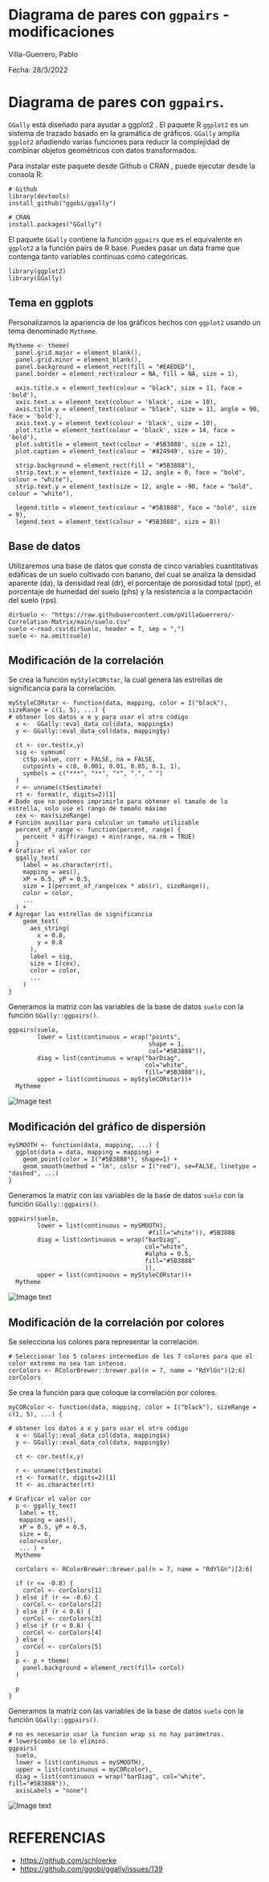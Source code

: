 
# Diagrama de pares con `ggpairs` - modificaciones
Villa-Guerrero, Pablo 

Fecha: 28/3/2022

# Diagrama de pares con `ggpairs`.

`GGally` está diseñado para ayudar a ggplot2 . El paquete R `ggplot2` es un sistema de trazado basado en la gramática de gráficos. `GGally` amplía `ggplot2` añadiendo varias funciones para reducir la complejidad de combinar objetos geométricos con datos transformados. 

Para instalar este paquete desde Github o CRAN , puede ejecutar desde la consola R:

```{r eval=FALSE}
# Github
library(devtools)
install_github("ggobi/ggally")

# CRAN
install.packages("GGally")
```

El paquete `GGally` contiene la función `ggpairs` que es el equivalente en `ggplot2` a la función pairs de R base. Puedes pasar un data frame que contenga tanto variables continuas como categóricas.

```{r  warning=FALSE, message=FALSE}
library(ggplot2)
library(GGally)
```

## Tema en ggplots

Personalizamos la apariencia de los gráficos hechos con `ggplot2` usando un tema denominado `Mytheme`.

```{r warning=FALSE, message=FALSE}
Mytheme <- theme(
  panel.grid.major = element_blank(),
  panel.grid.minor = element_blank(),
  panel.background = element_rect(fill = "#EAEDED"),
  panel.border = element_rect(colour = NA, fill = NA, size = 1),
  
  axis.title.x = element_text(colour = "black", size = 11, face = 'bold'),
  axis.text.x = element_text(colour = 'black', size = 10),
  axis.title.y = element_text(colour = "black", size = 11, angle = 90, face = 'bold'),
  axis.text.y = element_text(colour = 'black', size = 10), 
  plot.title = element_text(colour = 'black', size = 14, face = 'bold'),
  plot.subtitle = element_text(colour = '#5B3888', size = 12),
  plot.caption = element_text(colour = '#424949', size = 10),
  
  strip.background = element_rect(fill = "#5B3888"),
  strip.text.x = element_text(size = 12, angle = 0, face = "bold", colour = "white"),
  strip.text.y = element_text(size = 12, angle = -90, face = "bold", colour = "white"),
  
  legend.title = element_text(colour = "#5B3888", face = "bold", size = 9),
  legend.text = element_text(colour = "#5B3888", size = 8))
```

## Base de datos

Utilizaremos una base de datos que consta de cinco variables cuantitativas edáficas de un suelo cultivado con banano, del cual se analiza la densidad aparente (da), la densidad real (dr), el porcentaje de porosidad total (ppt), el porcentaje de humedad del suelo (phs) y la resistencia a la compactación del suelo (rps).

```{r warning=FALSE, message=FALSE}
dirSuelo <- "https://raw.githubusercontent.com/pVillaGuerrero/-Correlation-Matrix/main/suelo.csv"
suelo <-read.csv(dirSuelo, header = T, sep = ",")
suelo <- na.omit(suelo)
```

## Modificación de la correlación

Se crea la función `myStyleCORstar`, la cual genera las estrellas de significancia para la correlación.

```{r warning=FALSE, message=FALSE}
myStyleCORstar <- function(data, mapping, color = I("black"), sizeRange = c(1, 5), ...) {
# obtener los datos x e y para usar el otro código
  x <-  GGally::eval_data_col(data, mapping$x)
  y <- GGally::eval_data_col(data, mapping$y)
  
  ct <- cor.test(x,y)
  sig <- symnum(
    ct$p.value, corr = FALSE, na = FALSE,
    cutpoints = c(0, 0.001, 0.01, 0.05, 0.1, 1),
    symbols = c("***", "**", "*", ".", " ")
  )
  r <- unname(ct$estimate)
  rt <- format(r, digits=2)[1]
# Dado que no podemos imprimirlo para obtener el tamaño de la estrella, solo use el rango de tamaño máximo
  cex <- max(sizeRange)
# Función auxiliar para calcular un tamaño utilizable
  percent_of_range <- function(percent, range) {
    percent * diff(range) + min(range, na.rm = TRUE)
  }
# Graficar el valor cor
  ggally_text(
    label = as.character(rt), 
    mapping = aes(),
    xP = 0.5, yP = 0.5, 
    size = I(percent_of_range(cex * abs(r), sizeRange)),
    color = color,
    ...
  ) + 
# Agregar las estrellas de significancia
    geom_text(
      aes_string(
        x = 0.8,
        y = 0.8
      ),
      label = sig, 
      size = I(cex),
      color = color,
      ...
    )
}
```

Generamos la matriz con las variables de la base de datos `suelo` con la función `GGally::ggpairs()`.

```{r warning=FALSE, message=FALSE}
ggpairs(suelo, 
        lower = list(continuous = wrap("points", 
                                       shape = 1,
                                       col="#5B3888")),
        diag = list(continuous = wrap("barDiag", 
                                      col="white",
                                      fill="#5B3888")),
        upper = list(continuous = myStyleCORstar))+
  Mytheme
```
![Image text](https://raw.githubusercontent.com/pVillaGuerrero/GGally---ggpairs/main/000001.png)

## Modificación del gráfico de dispersión

```{r warning=FALSE, message=FALSE}
mySMOOTH <- function(data, mapping, ...) {
  ggplot(data = data, mapping = mapping) +
    geom_point(color = I("#5B3888"), shape=1) + 
    geom_smooth(method = "lm", color = I("red"), se=FALSE, linetype = "dashed", ...)
}
```

Generamos la matriz con las variables de la base de datos `suelo` con la función `GGally::ggpairs()`.

```{r warning=FALSE, message=FALSE}
ggpairs(suelo, 
        lower = list(continuous = mySMOOTH),
                                       #fill="white")), #5B3888
        diag = list(continuous = wrap("barDiag", 
                                      col="white",
                                      #alpha = 0.5,
                                      fill="#5B3888"
                                      )),
        upper = list(continuous = myStyleCORstar))+
  Mytheme
```
![Image text](https://raw.githubusercontent.com/pVillaGuerrero/GGally---ggpairs/main/000002.png)

## Modificación de la correlación por colores

Se selecciona los colores para representar la correlación.

```{r warning=FALSE, message=FALSE}
# Seleccionar los 5 colores intermedios de los 7 colores para que el color extremo no sea tan intenso.
corColors <- RColorBrewer::brewer.pal(n = 7, name = "RdYlGn")[2:6]
corColors
```
Se crea la función para que coloque la correlación por colores.

```{r warning=FALSE, message=FALSE}
myCORcolor <- function(data, mapping, color = I("black"), sizeRange = c(1, 5), ...) {

# obtener los datos x e y para usar el otro código
  x <- GGally::eval_data_col(data, mapping$x)
  y <- GGally::eval_data_col(data, mapping$y)

  ct <- cor.test(x,y)

  r <- unname(ct$estimate)
  rt <- format(r, digits=2)[1]
  tt <- as.character(rt)

# Graficar el valor cor
  p <- ggally_text(
   label = tt, 
   mapping = aes(),
   xP = 0.5, yP = 0.5, 
   size = 6,
   color=color,
   ... ) +
  Mytheme

  corColors <- RColorBrewer::brewer.pal(n = 7, name = "RdYlGn")[2:6]

  if (r <= -0.8) {
    corCol <- corColors[1]
  } else if (r <= -0.6) {
    corCol <- corColors[2]
  } else if (r < 0.6) {
    corCol <- corColors[3]
  } else if (r < 0.8) {
    corCol <- corColors[4]
  } else {
    corCol <- corColors[5]
  }
  p <- p + theme(
    panel.background = element_rect(fill= corCol)
  )

  p
}

```

Generamos la matriz con las variables de la base de datos `suelo` con la función `GGally::ggpairs()`.

```{r warning=FALSE, message=FALSE}
# no es necesario usar la funcion wrap si no hay parámetros.
# lower$combo se lo eliminó.
ggpairs(
  suelo,
  lower = list(continuous = mySMOOTH),
  upper = list(continuous = myCORcolor),
  diag = list(continuous = wrap("barDiag", col="white", fill="#5B3888")), 
  axisLabels = "none") 
```

![Image text](https://raw.githubusercontent.com/pVillaGuerrero/GGally---ggpairs/main/000003.png)

# REFERENCIAS

 - https://github.com/schloerke
 - https://github.com/ggobi/ggally/issues/139
